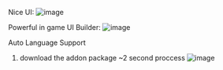 Nice UI:
![image](https://github.com/user-attachments/assets/949fc908-710a-4002-b3b8-aff3c796501a)

Powerful in game UI Builder:
![image](https://github.com/user-attachments/assets/3f61bf0e-d08c-4d40-bdf0-caaceceaee30)

Auto Language Support
1) download the addon package ~2 second proccess
![image](https://github.com/user-attachments/assets/d9b6fb15-d5b7-4268-b3d2-ee185c404908)

